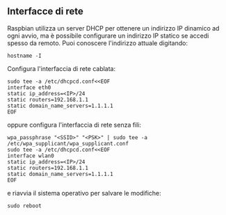 ## Interfacce di rete

Raspbian utilizza un server DHCP per ottenere un indirizzo IP dinamico ad ogni avvio, ma è possibile configurare un indirizzo IP statico se accedi spesso da remoto.
Puoi conoscere l'indirizzo attuale digitando:
```
hostname -I
```

Configura l'interfaccia di rete cablata:
```
sudo tee -a /etc/dhcpcd.conf<<EOF
interface eth0
static ip_address=<IP>/24
static routers=192.168.1.1
static domain_name_servers=1.1.1.1
EOF
```

oppure configura l'interfaccia di rete senza fili:
```
wpa_passphrase "<SSID>" "<PSK>" | sudo tee -a /etc/wpa_supplicant/wpa_supplicant.conf
sudo tee -a /etc/dhcpcd.conf<<EOF
interface wlan0
static ip_address=<IP>/24
static routers=192.168.1.1
static domain_name_servers=1.1.1.1
EOF
```

e riavvia il sistema operativo per salvare le modifiche:
```
sudo reboot
```
